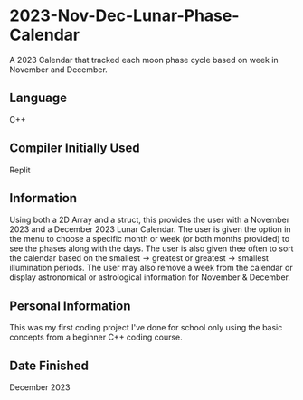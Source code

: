 # 2023-Nov-Dec-Lunar-Phase-Calendar
A 2023 Calendar that tracked each moon phase cycle based on week in November and December.

## Language
C++

## Compiler Initially Used
Replit

## Information 
Using both a 2D Array and a struct, this provides the user with a November 2023 and a December 2023 Lunar Calendar. The user is given the option in the menu to choose a specific month or week (or both months provided) to see the phases along with the days. 
The user is also given thee often to sort the calendar based on the smallest -> greatest or greatest -> smallest illumination periods. 
The user may also remove a week from the calendar or display astronomical or astrological information for November & December.

## Personal Information
This was my first coding project I've done for school only using the basic concepts from a beginner C++ coding course.

## Date Finished
December 2023
